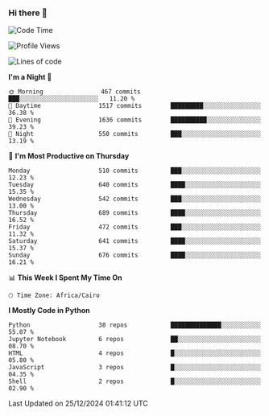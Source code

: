 ### Hi there 👋

<!--
**AMR-KELEG/AMR-KELEG** is a ✨ _special_ ✨ repository because its `README.md` (this file) appears on your GitHub profile.

Here are some ideas to get you started:

- 🔭 I’m currently working on ...
- 🌱 I’m currently learning ...
- 👯 I’m looking to collaborate on ...
- 🤔 I’m looking for help with ...
- 💬 Ask me about ...
- 📫 How to reach me: ...
- 😄 Pronouns: ...
- ⚡ Fun fact: ...
-->

<!--START_SECTION:waka-->
![Code Time](http://img.shields.io/badge/Code%20Time-0%20secs-blue)

![Profile Views](http://img.shields.io/badge/Profile%20Views-0-blue)

![Lines of code](https://img.shields.io/badge/From%20Hello%20World%20I%27ve%20Written-24.1%20million%20lines%20of%20code-blue)

**I'm a Night 🦉** 

```text
🌞 Morning                467 commits         ███░░░░░░░░░░░░░░░░░░░░░░   11.20 % 
🌆 Daytime                1517 commits        █████████░░░░░░░░░░░░░░░░   36.38 % 
🌃 Evening                1636 commits        ██████████░░░░░░░░░░░░░░░   39.23 % 
🌙 Night                  550 commits         ███░░░░░░░░░░░░░░░░░░░░░░   13.19 % 
```
📅 **I'm Most Productive on Thursday** 

```text
Monday                   510 commits         ███░░░░░░░░░░░░░░░░░░░░░░   12.23 % 
Tuesday                  640 commits         ████░░░░░░░░░░░░░░░░░░░░░   15.35 % 
Wednesday                542 commits         ███░░░░░░░░░░░░░░░░░░░░░░   13.00 % 
Thursday                 689 commits         ████░░░░░░░░░░░░░░░░░░░░░   16.52 % 
Friday                   472 commits         ███░░░░░░░░░░░░░░░░░░░░░░   11.32 % 
Saturday                 641 commits         ████░░░░░░░░░░░░░░░░░░░░░   15.37 % 
Sunday                   676 commits         ████░░░░░░░░░░░░░░░░░░░░░   16.21 % 
```


📊 **This Week I Spent My Time On** 

```text
🕑︎ Time Zone: Africa/Cairo
```

**I Mostly Code in Python** 

```text
Python                   38 repos            ██████████████░░░░░░░░░░░   55.07 % 
Jupyter Notebook         6 repos             ██░░░░░░░░░░░░░░░░░░░░░░░   08.70 % 
HTML                     4 repos             █░░░░░░░░░░░░░░░░░░░░░░░░   05.80 % 
JavaScript               3 repos             █░░░░░░░░░░░░░░░░░░░░░░░░   04.35 % 
Shell                    2 repos             █░░░░░░░░░░░░░░░░░░░░░░░░   02.90 % 
```




 Last Updated on 25/12/2024 01:41:12 UTC
<!--END_SECTION:waka-->
